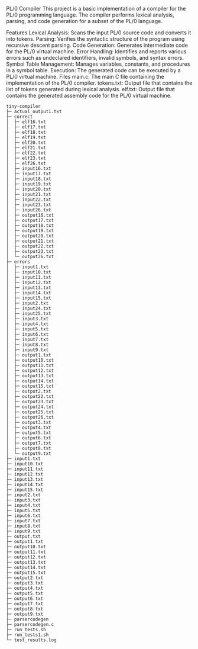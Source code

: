 PL/0 Compiler
This project is a basic implementation of a compiler for the PL/0 programming language. The compiler performs lexical analysis, parsing, and code generation for a subset of the PL/0 language.

Features
Lexical Analysis: Scans the input PL/0 source code and converts it into tokens.
Parsing: Verifies the syntactic structure of the program using recursive descent parsing.
Code Generation: Generates intermediate code for the PL/0 virtual machine.
Error Handling: Identifies and reports various errors such as undeclared identifiers, invalid symbols, and syntax errors.
Symbol Table Management: Manages variables, constants, and procedures in a symbol table.
Execution: The generated code can be executed by a PL/0 virtual machine.
Files
main.c: The main C file containing the implementation of the PL/0 compiler.
tokens.txt: Output file that contains the list of tokens generated during lexical analysis.
elf.txt: Output file that contains the generated assembly code for the PL/0 virtual machine.
```
tiny-compiler
├─ actual_output1.txt
├─ correct
│  ├─ elf16.txt
│  ├─ elf17.txt
│  ├─ elf18.txt
│  ├─ elf19.txt
│  ├─ elf20.txt
│  ├─ elf21.txt
│  ├─ elf22.txt
│  ├─ elf23.txt
│  ├─ elf26.txt
│  ├─ input16.txt
│  ├─ input17.txt
│  ├─ input18.txt
│  ├─ input19.txt
│  ├─ input20.txt
│  ├─ input21.txt
│  ├─ input22.txt
│  ├─ input23.txt
│  ├─ input26.txt
│  ├─ output16.txt
│  ├─ output17.txt
│  ├─ output18.txt
│  ├─ output19.txt
│  ├─ output20.txt
│  ├─ output21.txt
│  ├─ output22.txt
│  ├─ output23.txt
│  └─ output26.txt
├─ errors
│  ├─ input1.txt
│  ├─ input10.txt
│  ├─ input11.txt
│  ├─ input12.txt
│  ├─ input13.txt
│  ├─ input14.txt
│  ├─ input15.txt
│  ├─ input2.txt
│  ├─ input24.txt
│  ├─ input25.txt
│  ├─ input3.txt
│  ├─ input4.txt
│  ├─ input5.txt
│  ├─ input6.txt
│  ├─ input7.txt
│  ├─ input8.txt
│  ├─ input9.txt
│  ├─ output1.txt
│  ├─ output10.txt
│  ├─ output11.txt
│  ├─ output12.txt
│  ├─ output13.txt
│  ├─ output14.txt
│  ├─ output15.txt
│  ├─ output2.txt
│  ├─ output22.txt
│  ├─ output23.txt
│  ├─ output24.txt
│  ├─ output25.txt
│  ├─ output26.txt
│  ├─ output3.txt
│  ├─ output4.txt
│  ├─ output5.txt
│  ├─ output6.txt
│  ├─ output7.txt
│  ├─ output8.txt
│  └─ output9.txt
├─ input1.txt
├─ input10.txt
├─ input11.txt
├─ input12.txt
├─ input13.txt
├─ input14.txt
├─ input15.txt
├─ input2.txt
├─ input3.txt
├─ input4.txt
├─ input5.txt
├─ input6.txt
├─ input7.txt
├─ input8.txt
├─ input9.txt
├─ output.txt
├─ output1.txt
├─ output10.txt
├─ output11.txt
├─ output12.txt
├─ output13.txt
├─ output14.txt
├─ output15.txt
├─ output2.txt
├─ output3.txt
├─ output4.txt
├─ output5.txt
├─ output6.txt
├─ output7.txt
├─ output8.txt
├─ output9.txt
├─ parsercodegen
├─ parsercodegen.c
├─ run_tests.sh
├─ run_tests1.sh
└─ test_results.log

```
